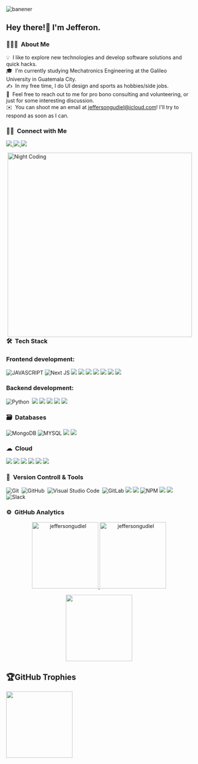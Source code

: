 ![banener](https://github.com/user-attachments/assets/0a7cd302-9bca-4534-a07b-1ce2c9ffdc84)

<h2>Hey there!👋 I'm Jefferon.</h2>

### 👨🏻‍💻 &nbsp;About Me
💡 &nbsp;I like to explore new technologies and develop software solutions and quick hacks.\
🎓 &nbsp;I'm currently studying Mechatronics Engineering at the Galileo University in Guatemala City.\
✍️ &nbsp;In my free time, I do UI design and sports as hobbies/side jobs.\
💬 &nbsp;Feel free to reach out to me for pro bono consulting and volunteering, or just for some interesting discussion.\
✉️ &nbsp;You can shoot me an email at jeffersongudiel@icloud.com! I'll try to respond as soon as I can.

### 🤝🏻 &nbsp;Connect with Me
<p align="left">
<a href="https://www.linkedin.com/in/jefferson-alexander/">
   <img src="https://img.shields.io/badge/LinkedIn-0077B5?style=for-the-badge&logo=linkedin&logoColor=white"/>
</a>
<a href="jeffersongudiel@gmail.com.com"><img src="https://img.shields.io/badge/Gmail-D14836?style=for-the-badge&logo=gmail&logoColor=white"/>
</a>
  <a href="https://github.com/JeffersonGudiel">
    <img src="https://img.shields.io/badge/GitHub-100000?style=for-the-badge&logo=github&logoColor=white"/>
</a>
</p>

<img align="right" alt="Night Coding" width="500" src="https://i.pinimg.com/originals/81/17/8b/81178b47a8598f0c81c4799f2cdd4057.gif" align="right"/>

### 🛠 &nbsp;Tech Stack

### Frontend development:
![JAVASCRIPT](https://img.shields.io/badge/JavaScript-323330?style=for-the-badge&logo=javascript&logoColor=F7DF1E)
![Next JS](https://img.shields.io/badge/Next-black?style=for-the-badge&logo=next.js&logoColor=white)
![](https://img.shields.io/badge/TypeScript-007ACC?style=for-the-badge&logo=typescript&logoColor=white)
![](https://img.shields.io/badge/HTML5-E34F26?style=for-the-badge&logo=html5&logoColor=white)
![](https://img.shields.io/badge/CSS3-1572B6?style=for-the-badge&logo=css3&logoColor=white)
![](https://img.shields.io/badge/Sass-CC6699?style=for-the-badge&logo=sass&logoColor=white)
![](https://img.shields.io/badge/React-20232A?style=for-the-badge&logo=react&logoColor=61DAFB)
![](https://img.shields.io/badge/Tailwind_CSS-38B2AC?style=for-the-badge&logo=tailwind-css&logoColor=white)
![](https://img.shields.io/badge/Bootstrap-563D7C?style=for-the-badge&logo=bootstrap&logoColor=white)
![]()
![]()


### Backend development:
![Python](https://img.shields.io/badge/Python-14354C?style=for-the-badge&logo=python&logoColor=white)&nbsp;
![](https://img.shields.io/badge/Node.js-43853D?style=for-the-badge&logo=node.js&logoColor=white)
![](https://img.shields.io/badge/Express.js-404D59?style=for-the-badge)
![](https://img.shields.io/badge/Prisma-3982CE?style=for-the-badge&logo=Prisma&logoColor=white)
![](https://img.shields.io/badge/TypeScript-007ACC?style=for-the-badge&logo=typescript&logoColor=white)
![](https://img.shields.io/badge/JavaScript-323330?style=for-the-badge&logo=javascript&logoColor=F7DF1E)


### 🗃 &nbsp;Databases
![MongoDB](https://img.shields.io/badge/MongoDB-4EA94B?style=for-the-badge&logo=mongodb&logoColor=white)
![MYSQL](https://img.shields.io/badge/MySQL-00000F?style=for-the-badge&logo=mysql&logoColor=white)
![](https://img.shields.io/badge/PostgreSQL-316192?style=for-the-badge&logo=postgresql&logoColor=white)
![](https://img.shields.io/badge/SQLite-07405E?style=for-the-badge&logo=sqlite&logoColor=white)

### ☁ &nbsp;Cloud
![](https://img.shields.io/badge/Amazon_AWS-232F3E?style=for-the-badge&logo=amazon-aws&logoColor=white)
![](https://img.shields.io/badge/Heroku-430098?style=for-the-badge&logo=heroku&logoColor=white)
![](https://img.shields.io/badge/Netlify-00C7B7?style=for-the-badge&logo=netlify&logoColor=white)
![](https://img.shields.io/badge/Supabase-181818?style=for-the-badge&logo=supabase&logoColor=white)
![](https://img.shields.io/badge/Vercel-000000?style=for-the-badge&logo=vercel&logoColor=white)
![](https://img.shields.io/badge/Digital_Ocean-0080FF?style=for-the-badge&logo=DigitalOcean&logoColor=white)


### 🧰 &nbsp;Version Controll & Tools 

![Git](https://img.shields.io/badge/git-%23F05033.svg?style=for-the-badge&logo=git&logoColor=white)&nbsp;
![GitHub](https://img.shields.io/badge/github-%23121011.svg?style=for-the-badge&logo=github&logoColor=white)&nbsp;
![Visual Studio Code](https://img.shields.io/badge/Visual%20Studio%20Code-0078d7.svg?style=for-the-badge&logo=visual-studio-code&logoColor=white)&nbsp;
![GitLab](https://img.shields.io/badge/GitLab-330F63?style=for-the-badge&logo=gitlab&logoColor=white)
![](https://img.shields.io/badge/Canva-%2300C4CC.svg?&style=for-the-badge&logo=Canva&logoColor=white)
![](https://img.shields.io/badge/Figma-F24E1E?style=for-the-badge&logo=figma&logoColor=white)
![NPM](https://img.shields.io/badge/NPM-%23000000.svg?style=for-the-badge&logo=npm&logoColor=white)
![](https://img.shields.io/badge/windows%20terminal-4D4D4D?style=for-the-badge&logo=windows%20terminal&logoColor=white)
![](https://img.shields.io/badge/Notion-%23000000.svg?style=for-the-badge&logo=notion&logoColor=white)
![Slack](https://img.shields.io/badge/Slack-4A154B?style=for-the-badge&logo=slack&logoColor=white)
### ⚙️ &nbsp;GitHub Analytics

<p align="center">
<a href="https://github.com/JeffersonGudiel">
  <img height="180em" src="https://github-readme-stats.vercel.app/api/top-langs?username=jeffersongudiel&show_icons=true&theme=algolia&include_all_commits=true&count_private=true" alt="jeffersongudiel"/>
  <img height="180em" src="https://github-readme-stats.vercel.app/api?username=jeffersongudiel&show_icons=true&locale=en&theme=algolia" alt="jeffersongudiel"/>
</a>
</p>
<p align="center">
  <img height="180em" src="https://github-readme-streak-stats.herokuapp.com/?user=jeffersongudiel&theme=dark&hide_border=true"/>
</p>

## 🏆GitHub Trophies
<img height="180em" src="https://github-profile-trophy.vercel.app/?username=jeffersongudiel&theme=discord&no-frame=false&no-bg=false&margin-w=4"/>


